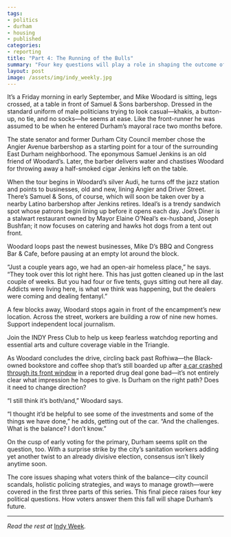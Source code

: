 ```yaml
---
tags:
- politics
- durham
- housing
- published
categories:
- reporting
title: "Part 4: The Running of the Bulls"
summary: "Four key questions will play a role in shaping the outcome of Durham’s municipal election."
layout: post
image: /assets/img/indy_weekly.jpg
---
```

It’s a Friday morning in early September, and Mike Woodard is sitting, legs crossed, at a table in front of Samuel & Sons barbershop. Dressed in the standard uniform of male politicians trying to look casual—khakis, a button-up, no tie, and no socks—he seems at ease. Like the front-runner he was assumed to be when he entered Durham’s mayoral race two months before.

The state senator and former Durham City Council member chose the Angier Avenue barbershop as a starting point for a tour of the surrounding East Durham neighborhood. The eponymous Samuel Jenkins is an old friend of Woodard’s. Later, the barber delivers water and chastises Woodard for throwing away a half-smoked cigar Jenkins left on the table.

When the tour begins in Woodard’s silver Audi, he turns off the jazz station and points to businesses, old and new, lining Angier and Driver Street. There’s Samuel & Sons, of course, which will soon be taken over by a nearby Latino barbershop after Jenkins retires. Ideal’s is a trendy sandwich spot whose patrons begin lining up before it opens each day. Joe’s Diner is a stalwart restaurant owned by Mayor Elaine O’Neal’s ex-husband, Joseph Bushfan; it now focuses on catering and hawks hot dogs from a tent out front.

Woodard loops past the newest businesses, Mike D’s BBQ and Congress Bar & Cafe, before pausing at an empty lot around the block.

“Just a couple years ago, we had an open-air homeless place,” he says. “They took over this lot right here. This has just gotten cleaned up in the last couple of weeks. But you had four or five tents, guys sitting out here all day. Addicts were living here, is what we think was happening, but the dealers were coming and dealing fentanyl.”

A few blocks away, Woodard stops again in front of the encampment’s new location. Across the street, workers are building a row of nine new homes. 
Support independent local journalism. 

Join the INDY Press Club to help us keep fearless watchdog reporting and essential arts and culture coverage viable in the Triangle.

As Woodard concludes the drive, circling back past Rofhiwa—the Black-owned bookstore and coffee shop that’s still boarded up after [a car crashed through its front window](https://abc11.com/rofhiwa-durham-business-deadly-shooting-person-killed/13546336/) in a reported drug deal gone bad—it’s not entirely clear what impression he hopes to give. Is Durham on the right path? Does it need to change direction?

“I still think it’s both/and,” Woodard says.

“I thought it’d be helpful to see some of the investments and some of the things we have done,” he adds, getting out of the car. “And the challenges. What is the balance? I don’t know.”

On the cusp of early voting for the primary, Durham seems split on the question, too. With a surprise strike by the city’s sanitation workers adding yet another twist to an already divisive election, consensus isn’t likely anytime soon.

The core issues shaping what voters think of the balance—city council scandals, holistic policing strategies, and ways to manage growth—were covered in the first three parts of this series. This final piece raises four key political questions. How voters answer them this fall will shape Durham’s future.

---
_Read the rest at_ [Indy Week](https://indyweek.com/news/durham/the-running-of-the-bulls/).
